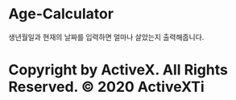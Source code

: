 # Age-Calculator
생년월일과 현재의 날짜를 입력하면 얼마나 살았는지 출력해줍니다.
# Copyright by ActiveX. All Rights Reserved. © 2020 ActiveXTi
